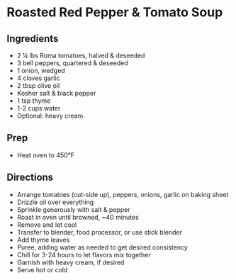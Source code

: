 # Roasted Red Pepper & Tomato Soup

## Ingredients

- 2 ¼ lbs Roma tomatoes, halved & deseeded
- 3 bell peppers, quartered & deseeded
- 1 onion, wedged
- 4 cloves garlic
- 2 tbsp olive oil
- Kosher salt & black pepper
- 1 tsp thyme
- 1-2 cups water
- Optional: heavy cream

## Prep

- Heat oven to 450°F

## Directions

- Arrange tomatoes (cut-side up), peppers, onions, garlic on baking sheet
- Drizzle oil over everything
- Sprinkle generously with salt & pepper
- Roast in oven until browned, ~40 minutes
- Remove and let cool
- Transfer to blender, food processor, or use stick blender
- Add thyme leaves
- Puree, adding water as needed to get desired consistency
- Chill for 3-24 hours to let flavors mix together
- Garnish with heavy cream, if desired
- Serve hot or cold
